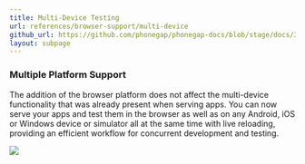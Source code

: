 ```yaml
---
title: Multi-Device Testing
url: references/browser-support/multi-device
github_url: https://github.com/phonegap/phonegap-docs/blob/stage/docs/3-references/browser-support/3-multi-device.html.md
layout: subpage
---
```


### Multiple Platform Support

The addition of the browser platform does not affect the multi-device functionality that was already present when serving apps. You can now serve your apps and test them in the browser as well as on any Android, iOS or Windows device or simulator all at the same time with live reloading, providing an efficient workflow for concurrent development and testing.

![](/images/browser-support/multidevice.png)
